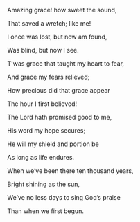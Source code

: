 
Amazing grace! how sweet the sound,

  That saved a wretch; like me!
  
I once was lost, but now am found,

  Was blind, but now I see.



T'was grace that taught my heart to fear,

  And grace my fears relieved;
  
How precious did that grace appear

  The hour I first believed!



The Lord hath promised good to me,

  His word my hope secures;
  
He will my shield and portion be

  As long as life endures.



When we’ve been there ten thousand years,

  Bright shining as the sun,
  
We’ve no less days to sing God’s praise

  Than when we first begun.
